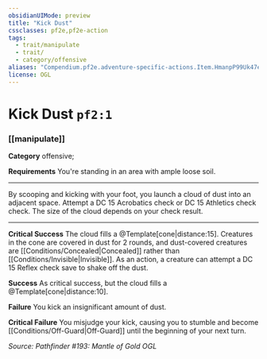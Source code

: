 ```yaml
---
obsidianUIMode: preview
title: "Kick Dust"
cssclasses: pf2e,pf2e-action
tags:
  - trait/manipulate
  - trait/
  - category/offensive
aliases: "Compendium.pf2e.adventure-specific-actions.Item.HmanpP99Uk47e4OB"
license: OGL
---
```

# Kick Dust `pf2:1`

### [[manipulate]]

**Category** offensive; 




**Requirements** You're standing in an area with ample loose soil.

* * *

By scooping and kicking with your foot, you launch a cloud of dust into an adjacent space. Attempt a DC 15 Acrobatics check or DC 15 Athletics check check. The size of the cloud depends on your check result.

* * *

**Critical Success** The cloud fills a @Template\[cone|distance:15\]. Creatures in the cone are covered in dust for 2 rounds, and dust-covered creatures are [[Conditions/Concealed|Concealed]] rather than [[Conditions/Invisible|Invisible]]. As an action, a creature can attempt a DC 15 Reflex check save to shake off the dust.

**Success** As critical success, but the cloud fills a @Template\[cone|distance:10\].

**Failure** You kick an insignificant amount of dust.

**Critical Failure** You misjudge your kick, causing you to stumble and become [[Conditions/Off-Guard|Off-Guard]] until the beginning of your next turn.

*Source: Pathfinder #193: Mantle of Gold*
*OGL*
